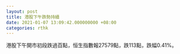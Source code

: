 ```yaml
---
layout: post
title: 港股下午跌勢持續
date: 2021-01-07 13:09:42.000000000 +08:00
categories: rthk
---
```


港股下午開市初段跌過百點，恒生指數報27579點，跌113點，跌幅0.41%。
